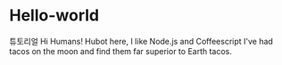 # Hello-world
튜토리얼
Hi Humans!
Hubot here, I like Node.js and Coffeescript
I've had tacos on the moon and find them far superior to Earth tacos.
